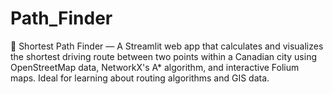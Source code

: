 # Path_Finder
🚗 Shortest Path Finder — A Streamlit web app that calculates and visualizes the shortest driving route between two points within a Canadian city using OpenStreetMap data, NetworkX's A* algorithm, and interactive Folium maps. Ideal for learning about routing algorithms and GIS data.
